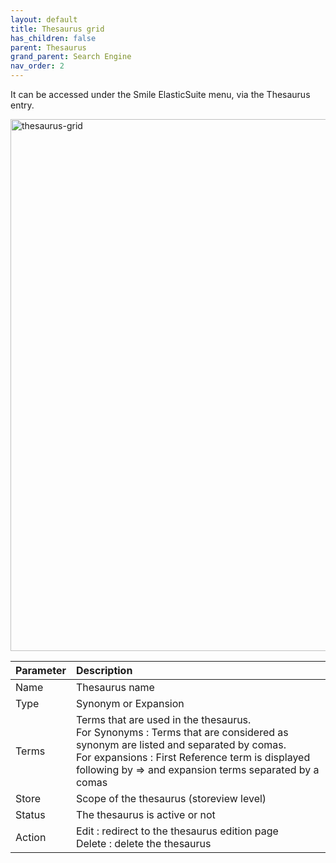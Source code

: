 ```yaml
---
layout: default
title: Thesaurus grid
has_children: false
parent: Thesaurus
grand_parent: Search Engine
nav_order: 2
---
```


It can be accessed under the Smile ElasticSuite menu, via the Thesaurus entry.

<img width="851" alt="thesaurus-grid" src="https://user-images.githubusercontent.com/98949123/152974455-07db751e-4c45-4a13-a1cc-f580c358b527.PNG">

| Parameter    | Description |
|:-------------|:------|
|Name|Thesaurus name|
|Type|Synonym or Expansion|
|Terms|Terms that are used in the thesaurus. </br> For Synonyms : Terms that are considered as synonym are listed and separated by comas. </br> For expansions : First Reference term is displayed following by => and expansion terms separated by a comas|
|Store|Scope of the thesaurus (storeview level)|
|Status|The thesaurus is active or not|
|Action|Edit : redirect to the thesaurus edition page </br> Delete : delete the thesaurus|
